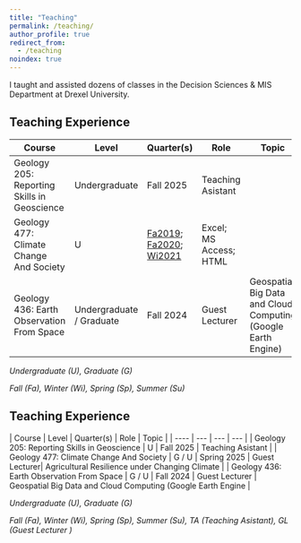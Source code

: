 ```yaml
---
title: "Teaching"
permalink: /teaching/
author_profile: true
redirect_from:
  - /teaching
noindex: true
---
```



I taught and assisted dozens of classes in the Decision Sciences & MIS Department at Drexel University.

## Teaching Experience

| Course | Level | Quarter(s) | Role | Topic |
| ---- | --- | --- | --- |	 --- |	
|Geology 205: Reporting Skills in Geoscience | Undergraduate | Fall 2025 | Teaching Asistant  |
|Geology 477: Climate Change And Society | U | <a href="/files/MIS-200_Fall2019.pdf" target="_blank" rel="noopener noreferrer">Fa2019</a>;  <a href="/files/MIS-200_Fall2020.pdf" target="_blank" rel="noopener noreferrer">Fa2020</a>; <a href="/files/MIS-200_Winter2021.pdf" target="_blank" rel="noopener noreferrer">Wi2021</a> | Excel; MS Access; HTML |
|Geology 436: Earth Observation From Space| Undergraduate / Graduate | Fall 2024 | Guest Lecturer | Geospatial Big Data and Cloud Computing (Google Earth Engine) |


*Undergraduate (U), Graduate (G)*

*Fall (Fa), Winter (Wi), Spring (Sp), Summer (Su)*

## Teaching Experience

| Course | Level | Quarter(s) | Role | Topic |
| ---- | --- | --- | --- |
| Geology 205: Reporting Skills in Geoscience | U | Fall 2025 | Teaching Asistant |
| Geology 477: Climate Change And Society | G / U  | Spring 2025 | Guest Lecturer| Agricultural Resilience under Changing Climate |
| Geology 436: Earth Observation From Space | G / U  | Fall 2024 | Guest Lecturer | Geospatial Big Data and Cloud Computing (Google Earth Engine |


*Undergraduate (U), Graduate (G)*

*Fall (Fa), Winter (Wi), Spring (Sp), Summer (Su), TA (Teaching Asistant), GL (Guest Lecturer )*



